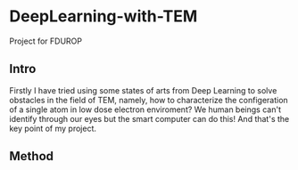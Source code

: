 # DeepLearning-with-TEM
Project for FDUROP

## Intro
Firstly I have tried using some states of arts from Deep Learning to solve obstacles in the field of TEM, namely, how to characterize the configeration of a single atom in low dose electron enviroment? We human beings can't identify through our eyes but the smart computer can do this! And that's the key point of my project.

## Method
